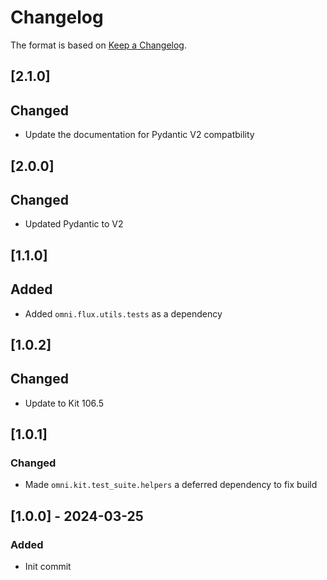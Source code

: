 # Changelog

The format is based on [Keep a Changelog](https://keepachangelog.com/en/1.0.0/).

## [2.1.0]
## Changed
- Update the documentation for Pydantic V2 compatbility

## [2.0.0]
## Changed
- Updated Pydantic to V2

## [1.1.0]
## Added
- Added `omni.flux.utils.tests` as a dependency

## [1.0.2]
## Changed
- Update to Kit 106.5

## [1.0.1]
### Changed
- Made `omni.kit.test_suite.helpers` a deferred dependency to fix build

## [1.0.0] - 2024-03-25
### Added
- Init commit
